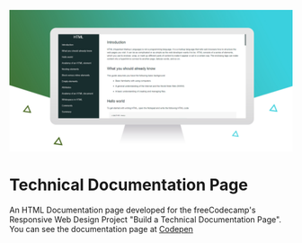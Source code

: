 ![Technical Documentation Page](images/TechnicalDocumentation.jpg)

# Technical Documentation Page
An HTML Documentation page developed for the freeCodecamp's Responsive Web Design Project "Build a Technical Documentation Page".<br/>
You can see the documentation page at [Codepen](https://codepen.io/Rufai5)
